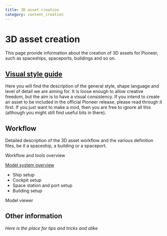 ```yaml
---
title: 3D asset creation
category: content_creation
---
```


# 3D asset creation

This page provide information about the creation of 3D assets for Pioneer, such as spaceships, spaceports, buildings and so on.

## [Visual style guide](./visual_sytle_guide.md)

Here you will find the description of the general style, shape language and level of detail we are aiming for. It is loose enough to allow creative freedom, but the aim is to have a visual consistency. If you intend to create an asset to be included in the official Pioneer release, please read through it first. If you just want to make a mod, then you are free to ignore all this (although you might still find useful bits in there).

## Workflow

Detailed description of the 3D asset workflow and the various definition files, be it a spaceship, a building or a spaceport.

Workflow and tools overview

[Model system overview](./model_system.md)
   - Ship setup
   - Cockpit setup
   - Space station and port setup
   - Building setup

Model viewer

## Other information

*Here is the place for tips and tricks and alike*



